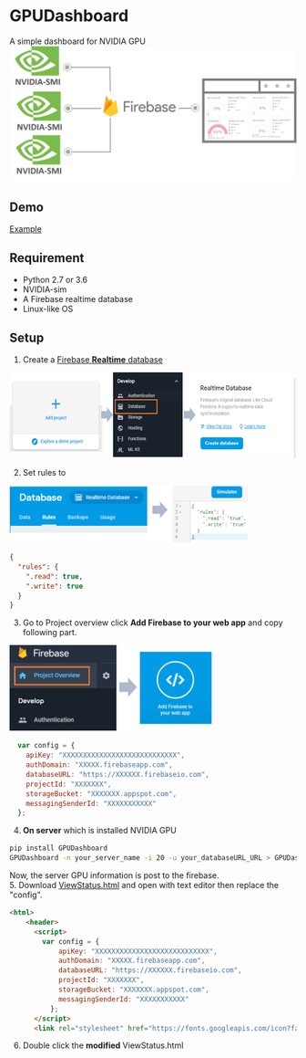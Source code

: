 # GPUDashboard
A simple dashboard for NVIDIA GPU
![flowchart](https://github.com/Yuan-Yu/GPUDashboard/blob/master/docs/flowchart.png?raw=true)
## Demo
[Example](https://yuan-yu.github.io/GPUDashboard/)  
## Requirement  
- Python 2.7 or 3.6
- NVIDIA-sim
- A Firebase realtime database
- Linux-like OS  

## Setup  
1. Create a [Firebase **Realtime** database](https://console.firebase.google.com/)  
<img src="https://github.com/Yuan-Yu/GPUDashboard/blob/master/docs/crateDB.png?raw=true" height="150" >   

2. Set rules to 
<img src="https://github.com/Yuan-Yu/GPUDashboard/blob/master/docs/chageRule.png?raw=true" height="100" >    

```json 
{
  "rules": {
    ".read": true,
    ".write": true
  }
}
```  
3. Go to Project overview click **Add Firebase to your web app** and copy following part.  
<img src="https://github.com/Yuan-Yu/GPUDashboard/blob/master/docs/copyConfig.png?raw=true" height="150" >   

```javascript
  var config = {
    apiKey: "XXXXXXXXXXXXXXXXXXXXXXXXXXXX",
    authDomain: "XXXXX.firebaseapp.com",
    databaseURL: "https://XXXXXX.firebaseio.com",
    projectId: "XXXXXXX",
    storageBucket: "XXXXXXX.appspot.com",
    messagingSenderId: "XXXXXXXXXXX"
  };
```
4. **On server** which is installed NVIDIA GPU
```bash
pip install GPUDashboard
GPUDashboard -n your_server_name -i 20 -u your_databaseURL_URL > GPUDashboard.log # -i is the interval of GPU information updating.
```  
Now, the server GPU information is post to the firebase.  
5. Download [ViewStatus.html]('https://raw.githubusercontent.com/Yuan-Yu/GPUDashboard/master/ViewStatus.html') and open with text editor then replace the "config".  
```html
<html>
    <header>
      <script>
        var config = {
            apiKey: "XXXXXXXXXXXXXXXXXXXXXXXXXXXX",
            authDomain: "XXXXX.firebaseapp.com",
            databaseURL: "https://XXXXXX.firebaseio.com",
            projectId: "XXXXXXX",
            storageBucket: "XXXXXXX.appspot.com",
            messagingSenderId: "XXXXXXXXXXX"
          };
      </script>
      <link rel="stylesheet" href="https://fonts.googleapis.com/icon?family=Material+Icons"/>
```  
6. Double click the **modified** ViewStatus.html

